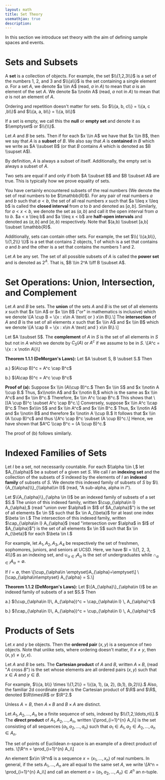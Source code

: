 ```yaml
---
layout: math
title: Set Theory
usemathjax: true
description:
---
```


In this section we introduce set theory with the aim of defining sample spaces and events.

# Sets and Subsets

A **set** is a collection of objects. For example, the set $\\{1,2,3\\}$ is a set of the numbers 1, 2, and 3 and $\\{a\\}$ is the set containing a single element $a$. For a set $A$, we denote $a \\in A$ (read, $a$ in $A$) to mean that $a$ is an element of the set $A$. We denote $a \\notin A$ (read, $a$ not in $A$) to mean that $a$ is not an element of $A$. 

Ordering and repetition doesn't matter for sets. So $\\{a, b, c\\} = \\{a, c ,b\\}$ and $\\{a, a, b\\} = \\{a, b\\}$

If a set is empty, we call this the **null** or **empty set** and denote it as $\\emptyset$ or $\\{\\}$.

Let $A$ and $B$ be sets. Then if for each $x \\in A$ we have that $x \\in B$, then we say that $A$ is a **subset** of $B.$ We also say that $A$ is **contained** in $B$ which we write as $A \\subset B$ (or that $B$ contains $A$ which is denoted as $B \\supset A$).  

By definition, $A$ is always a subset of itself. Additionally, the empty set is always a subset of $A$.

Two sets are equal if and only if both $A \\subset B$ and $B \\subset A$ are true. This is typically how we prove equality of sets.

You have certainly encountered subsets of the real numbers (We denote the set of real numbers to be $\\mathbb{R}$). For any pair of real numbers $a$ and $b$ such that $a < b$, the set of all real numbers $x$ such that $a \\leq x \\leq b$ is called the **closed interval** from $a$ to $b$ and denoted as $[a,b]$. Similarly, for $a < x < b$, we denote the set as $(a,b)$ and call it the open interval from $a$ to $b$. $a < x \\leq b$ and $a \\leq x < b$ are **half-open intervals** and denoted as $(a,b]$ and $[a,b)$ respectively. Note that $(a,b) \\subset [a,b] \\subset \\mathbb{R}$. 

Additionally, sets can contain other sets. For example, the set $\\{ \\{a,b\\}, \\{1,2\\} \\}$ is a set that contains 2 objects, 1 of which is a set that contains $a$ and $b$ and the other is a set that contains the numbers 1 and 2. 

Let $A$ be any set. The set of all possible subsets of $A$ is called the **power set** and is denoted as $2^A$. That is, $B \\in 2^A \\iff B \\subset A$.

# Set Operations: Union, Intersection, and Complement

Let $A$ and $B$ be sets. The **union** of the sets $A$ and $B$ is the set of all elements $x$ such that $x \\in A$ or $x \\in B$ ("or" in mathematics is inclusive) which we denote 
\\[A \\cup B = \\{x : x\in A \text{ or } x\in B\\}.\\] 
The **intersection** of $A$ and $B$ is the set of all elements $x$ such that $x \\in A$ and $x \\in B$ which we denote 
\\[A \\cap B = \\{x : x\in A \text{ and } x\in B\\}.\\]   

Let $A \\subset S$. The **complement** of $A$ in $S$ is the set of all elements in $S$ but not in $A$ which we denote by $C_S(A)$ or $A^c$ if we assume to be in $S$.
\\[A^c = \\{x : x \notin A\\}\\]

<div class="box theorem">
	<p><strong>Theorem 1.1.1 (DeMorgan's Laws):</strong>
	Let $A \subset S, B \subset S.$ Then</p>
	<p>a.) $(A\cup B)^c = A^c \cap B^c$</p>
	<p>b.) $(A\cap B)^c = A^c \cup B^c$</p>
</div>

**Proof of (a):** Suppose $x \\in (A\\cup B)^c.$ Then $x \\in S$ and $x \\notin A \\cup B.$ Thus, $x\\notin A$ and $x \\notin B,$ which is the same as $x \\in A^c$ and $x \\in B^c.$ Therefore, $x \\in A^c \\cap B^c.$ This shows that 
\\[(A \\cup B)^c \\subset A^c \\cap B^c.\\] 
Conversely, suppose $x \\in A^c \\cap B^c.$ Then $x\\in S$ and $x \\in A^c$ and $x \\in B^c.$ Thus, $x \\notin A$ and $x \\notin B$ and therefore $x \\notin A \\cup B.$ It follows that $x \\in (A \\cup B)^c$ and thus
\\[A^c \\cap B^c \\subset (A \\cup B)^c.\\]
Hence, we have shown that $A^C \\cap B^c = (A \\cup B)^c.$

The proof of (b) follows similarly.

# Indexed Families of Sets

Let $I$ be a set, not necessarily countable. For each $\\alpha \\in I,$ let $A_{\\alpha}$ be a subset of a given set $S.$ We call $I$ an **indexing set** and the collection of the subsets of $S$ indexed by the elements of $I$ an **indexed family** of subsets of $S.$ We denote this indexed family of subsets of $S$ by $\\{A_{\\alpha}\\}_{\\alpha\\in I}$ (read, "A sub-alpha, alpha in $I$").

<p>Let $\{A_{\alpha}\}_{\alpha \in I}$ be an indexed family of subsets of a set $S.$ The union of this indexed family, written $\cup_{\alpha\in I} A_{\alpha},$ (read "union over $\alpha$ in $I$ of $A_{\alpha}$") is the set of all elements $x \in S$ such that $x \in A_{\beta}$ for at least one index $\beta \in I.$ The intersection of this indexed family, written $\cap_{\alpha\in I} A_{\alpha}$ (read "intersection over $\alpha$ in $I$ of $A_{\alpha}$") is the set of all elements $x \in S$ such that $x \in A_{\beta}$ for each $\beta \in I.$</p>

For example, let $A_1, A_2, A_3, A_4$ be respectively the set of freshmen, sophomores, juniors, and seniors at UCSD. Here, we have $I = \\{1, 2, 3, 4\\}$ as an indexing set, and $\cup_{\alpha\in I} A_{\alpha}$ is the set of undergraduates while $\cap_{\alpha\in I}A_{\alpha}=\emptyset.$

If $I=\emptyset,$ then 
\\[\cup_{\alpha\in \emptyset}A_{\alpha}=\emptyset\\]
\\[\cap_{\alpha\in\emptyset} A_{\alpha} = S.\\]

<div class="box theorem">
<p><strong>Theorem 1.1.2 (DeMorgan's Laws):</strong>
Let $\{A_{\alpha}\}_{\alpha\in I}$ be an indexed family of subsets of a set $S.$ Then</p>
<p> a.) $(\cup_{\alpha\in I}\, A_{\alpha})^c = \cap_{\alpha\in I} \, A_{\alpha}^c$</p>
<p> b.) $(\cap_{\alpha\in I}\, A_{\alpha})^c = \cup_{\alpha\in I} \, A_{\alpha}^c$</p>
</div>

# Products of Sets

Let $x$ and $y$ be objects. Then the **ordered pair** $(x,y)$ is a sequence of two objects. Note that unlike sets, where ordering doesn't matter, if $x \neq y,$ then $(x,y) \neq (y,x).$

Let $A$ and $B$ be sets. The **Cartesian product** of $A$ and $B$, written $A \times B,$ (read "$A$ cross $B$") is the set whose elements are all ordered pairs $(x,y)$ such that $x\in A$ and $y \in B.$

For example, $\\{a, b\\} \times \\{1,2\\} = \\{(a, 1), (a, 2), (b,1), (b,2)\\}.$ Also, the familiar 2d coordinate plane is the Cartesian product of $\R$ and $\R$, denoted $\R\times\R$ or $\R^2.$

Unless $A=B,$ then $A\times B$ and $B\times A$ are distinct.

Let $A_1, A_2, \ldots , A_n$ be a finite sequence of sets, indexed by $\\{1,2,\ldots,n\\}.$ The **direct product** of $A_1, A_2, \ldots , A_n$,  written 
\\[\prod_{i=1}^{n} A_i\\]
is the set consisting of all sequences $(a_1, a_2, \ldots, a_n)$ such that $a_1 \in A_1, a_2 \in A_2 , \ldots, a_n\in A_n.$

The set of points of Euclidean $n$-space is an example of a direct product of sets.
\\[\R^n = \prod_{i=1}^{n} A_i\\]

An element $x\in \R^n$ is a sequence $x=(x_1,\ldots,x_n)$ of real numbers. In general, if the sets $A_1,\ldots,A_n$ are all equal to the same set $A$, we write 
\\[A^n = \prod_{i=1}^{n} A_i\\]
and call an element $a=(a_1,a_2,\ldots,A_n)\in A^n$ an $n$-tuple.